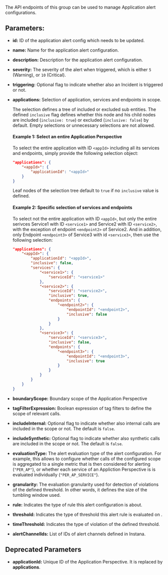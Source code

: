 The API endpoints of this group can be used to manage Application alert configurations.

## Parameters:

- **id:** ID of the application alert config which needs to be updated.

- **name:** Name for the application alert configuration.

- **description:** Description for the application alert configuration.

- **severity:** The severity of the alert when triggered, which is either `5` (Warning), or `10` (Critical).

- **triggering:** Optional flag to indicate whether also an Incident is triggered or not.

- **applications:** Selection of application, services and endpoints in scope.

  The selection defines a tree of included or excluded sub entities. The defined `inclusive` flag defines whether this node and his child nodes are included (`inclusive: true`) or excluded (`inclusive: false`) by default. Empty selections or unnecessary selections are not allowed. 

  #### Example 1: Select an entire Application Perspective

  To select the entire application with ID `<appId>` including all its services and endpoints, simply provide the following selection object:

  ```json
  "applications": {
      "<appId>": {
          "applicationId": "<appId>"
      }
  }
  ```

  Leaf nodes of the selection tree default to `true` if no `inclusive` value is defined.

  #### Example 2: Specific selection of services and endpoints

  To select not the entire application with ID `<appId>`, but only the entire serivces Service1 with ID `<service1>` and Service2 with ID `<service2>`, with the exception of endpoint `<endpoint2>` of Service2. And in addition, only Endpoint `<endpoint3>` of Service3 with id `<service3>`, then use the following selection:

  ```json
  "applications": {
      "<appId>": {
          "applicationId": "<appId>",
          "inclusive": false,
          "services": {
              "<service1>": {
                  "serviceId": "<service1>"
              },
              "<service2>": {
                  "serviceId": "<service2>",
                  "inclusive": true,
                  "endpoints": {
                      "<endpoint2>": {
                          "endpointId": "<endpoint2>",
                          "inclusive": false
                      }
                  }
              },
              "<service3>": {
                  "serviceId": "<service3>",
                  "inclusive": false,
                  "endpoints": {
                      "<endpoint3>": {
                          "endpointId": "<endpoint3>",
                          "inclusive": true
                      }
                  }
              }
          }
      }
  }
  ``` 

- **boundaryScope:** Boundary scope of the Application Perspective

- **tagFilterExpression:** Boolean expression of tag filters to define the scope of relevant calls.

- **includeInternal:** Optional flag to indicate whether also internal calls are included in the scope or not. The default is `false`.

- **includeSynthetic:** Optional flag to indicate whether also synthetic calls are included in the scope or not. The default is `false`.

- **evaluationType:** The alert evaluation type of the alert configuration. For example, this allows to configure whether calls of the configured scope is aggregated to a single metric that is then considered for alerting (`"PER_AP"`), or whether each service of an Appliction Perspective is is evaluated individually (`"PER_AP_SERVICE"`).

- **granularity:** The evaluation granularity used for detection of violations of the defined threshold. In other words, it defines the size of the tumbling window used.

- **rule:** Indicates the type of rule this alert configuration is about.

- **threshold:** Indicates the type of threshold this alert rule is evaluated on .

- **timeThreshold:** Indicates the type of violation of the defined threshold.

- **alertChannelIds:** List of IDs of alert channels defined in Instana.

## Deprecated Parameters

- **applicationId:** Unique ID of the Application Perspective. It is replaced by **applications**.